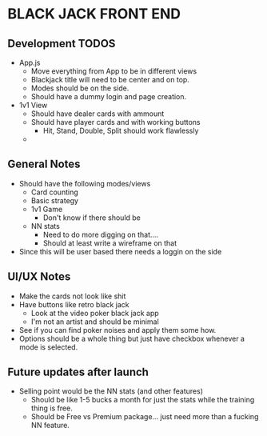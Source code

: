# BLACK JACK FRONT END

## Development TODOS
- App.js
    - Move everything from App to be in different views
    - Blackjack title will need to be center and on top.
    - Modes should be on the side.
    - Should have a dummy login and page creation.
- 1v1 View
    - Should have dealer cards with ammount
    - Should have player cards and with working buttons
        - Hit, Stand, Double, Split should work flawlessly
    - 

## General Notes
- Should have the following modes/views
    - Card counting 
    - Basic strategy 
    - 1v1 Game 
        - Don't know if there should be 
    - NN stats
        - Need to do more digging on that....
        - Should at least write a wireframe on that
- Since this will be user based there needs a loggin on the side

## UI/UX Notes
- Make the cards not look like shit
- Have buttons like retro black jack
    - Look at the video poker black jack app
    - I'm not an artist and should be minimal
- See if you can find poker noises and apply them some how.
- Options should be a whole thing but just have checkbox whenever a mode is selected.

## Future updates after launch
- Selling point would be the NN stats (and other features)
    - Should be like 1-5 bucks a month for just the stats while the training thing is free.
    - Should be Free vs Premium package... just need more than a fucking NN feature.